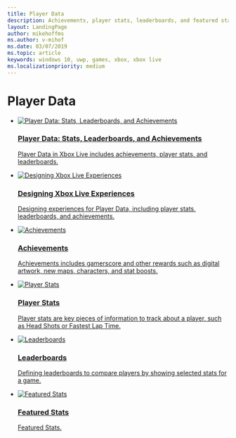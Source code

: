 ```yaml
---
title: Player Data
description: Achievements, player stats, leaderboards, and featured stats.
layout: LandingPage
author: mikehoffms
ms.author: v-mihof
ms.date: 03/07/2019
ms.topic: article
keywords: windows 10, uwp, games, xbox, xbox live
ms.localizationpriority: medium
---
```


<h1>Player Data</h1>

<ul class="cardsF panelContent cols cols2">
    <li>
        <a href="data-platform-for-stats-leaderboards-achievements.md">
            <div class="cardSize">
                <div class="cardPadding">
                    <div class="card">
                        <div class="cardImageOuter">
                            <div class="cardImage">
                                <img src="https://docs.microsoft.com/media/common/i_common-data-service.svg" alt="Player Data: Stats, Leaderboards, and Achievements" />
                            </div>
                        </div>
                        <div class="cardText">
                            <h3>Player Data: Stats, Leaderboards, and Achievements</h3>
                            <p>Player Data in Xbox Live includes achievements, player stats, and leaderboards.</p>
                        </div>
                    </div>
                </div>
            </div>
        </a>
    </li>
    <li>
        <a href="designing-xbox-live-experiences.md">
            <div class="cardSize">
                <div class="cardPadding">
                    <div class="card">
                        <div class="cardImageOuter">
                            <div class="cardImage">
                                <img src="https://docs.microsoft.com/media/common/i_design.svg" alt="Designing Xbox Live Experiences" />
                            </div>
                        </div>
                        <div class="cardText">
                            <h3>Designing Xbox Live Experiences</h3>
                            <p>Designing experiences for Player Data, including player stats, leaderboards, and achievements.</p>
                        </div>
                    </div>
                </div>
            </div>
        </a>
    </li>
    <li>
        <a href="../achievements-2017/achievements_nav.md">
            <div class="cardSize">
                <div class="cardPadding">
                    <div class="card">
                        <div class="cardImageOuter">
                            <div class="cardImage">
                                <img src="https://docs.microsoft.com/media/common/i_sharepoint-list.svg" alt="Achievements" />
                            </div>
                        </div>
                        <div class="cardText">
                            <h3>Achievements</h3>
                            <p>Achievements includes gamerscore and other rewards such as digital artwork, new maps, characters, and stat boosts.</p>
                        </div>
                    </div>
                </div>
            </div>
        </a>
    </li>
    <li>
        <a href="../leaderboards-and-stats-2017/player-stats_nav.md">
            <div class="cardSize">
                <div class="cardPadding">
                    <div class="card">
                        <div class="cardImageOuter">
                            <div class="cardImage">
                                <img src="https://docs.microsoft.com/media/common/i_data-collection.svg" alt="Player Stats" />
                            </div>
                        </div>
                        <div class="cardText">
                            <h3>Player Stats</h3>
                            <p>Player stats are key pieces of information to track about a player, such as Head Shots or Fastest Lap Time.</p>
                        </div>
                    </div>
                </div>
            </div>
        </a>
    </li>
    <li>
        <a href="../leaderboards-and-stats-2017/leaderboards.md">
            <div class="cardSize">
                <div class="cardPadding">
                    <div class="card">
                        <div class="cardImageOuter">
                            <div class="cardImage">
                                <img src="https://docs.microsoft.com/media/common/i_learn-about.svg" alt="Leaderboards" />
                            </div>
                        </div>
                        <div class="cardText">
                            <h3>Leaderboards</h3>
                            <p>Defining leaderboards to compare players by showing selected stats for a game.</p>
                        </div>
                    </div>
                </div>
            </div>
        </a>
    </li>
    <li>
        <a href="../features/data/featured-stats/featured-stats_nav.md">
            <div class="cardSize">
                <div class="cardPadding">
                    <div class="card">
                        <div class="cardImageOuter">
                            <div class="cardImage">
                                <img src="https://docs.microsoft.com/media/common/i_kaban.svg" alt="Featured Stats" />
                            </div>
                        </div>
                        <div class="cardText">
                            <h3>Featured Stats</h3>
                            <p>Featured Stats.</p>
                        </div>
                    </div>
                </div>
            </div>
        </a>
    </li>
</ul>
